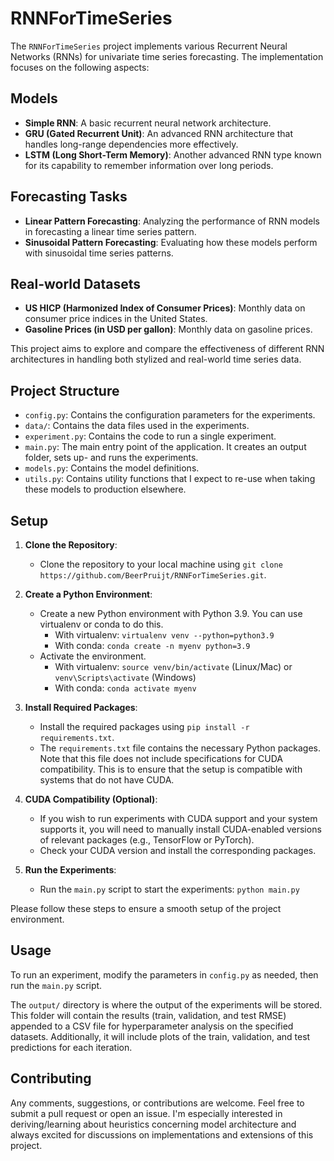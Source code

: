 # RNNForTimeSeries

The `RNNForTimeSeries` project implements various Recurrent Neural Networks (RNNs) for univariate time series forecasting. The implementation focuses on the following aspects:

## Models
- **Simple RNN**: A basic recurrent neural network architecture.
- **GRU (Gated Recurrent Unit)**: An advanced RNN architecture that handles long-range dependencies more effectively.
- **LSTM (Long Short-Term Memory)**: Another advanced RNN type known for its capability to remember information over long periods.

## Forecasting Tasks
- **Linear Pattern Forecasting**: Analyzing the performance of RNN models in forecasting a linear time series pattern.
- **Sinusoidal Pattern Forecasting**: Evaluating how these models perform with sinusoidal time series patterns.

## Real-world Datasets
- **US HICP (Harmonized Index of Consumer Prices)**: Monthly data on consumer price indices in the United States.
- **Gasoline Prices (in USD per gallon)**: Monthly data on gasoline prices.

This project aims to explore and compare the effectiveness of different RNN architectures in handling both stylized and real-world time series data.

## Project Structure

- `config.py`: Contains the configuration parameters for the experiments.
- `data/`: Contains the data files used in the experiments.
- `experiment.py`: Contains the code to run a single experiment.
- `main.py`: The main entry point of the application. It creates an output folder, sets up- and runs the experiments.
- `models.py`: Contains the model definitions.
- `utils.py`: Contains utility functions that I expect to re-use when taking these models to production elsewhere.

## Setup

1. **Clone the Repository**:
   - Clone the repository to your local machine using `git clone https://github.com/BeerPruijt/RNNForTimeSeries.git`.

2. **Create a Python Environment**:
   - Create a new Python environment with Python 3.9. You can use virtualenv or conda to do this.
     - With virtualenv: `virtualenv venv --python=python3.9`
     - With conda: `conda create -n myenv python=3.9`
   - Activate the environment.
     - With virtualenv: `source venv/bin/activate` (Linux/Mac) or `venv\Scripts\activate` (Windows)
     - With conda: `conda activate myenv`

3. **Install Required Packages**:
   - Install the required packages using `pip install -r requirements.txt`.
   - The `requirements.txt` file contains the necessary Python packages. Note that this file does not include specifications for CUDA compatibility. This is to ensure that the setup is compatible with systems that do not have CUDA.

4. **CUDA Compatibility (Optional)**:
   - If you wish to run experiments with CUDA support and your system supports it, you will need to manually install CUDA-enabled versions of relevant packages (e.g., TensorFlow or PyTorch).
   - Check your CUDA version and install the corresponding packages.

5. **Run the Experiments**:
   - Run the `main.py` script to start the experiments: `python main.py`

Please follow these steps to ensure a smooth setup of the project environment.

## Usage

To run an experiment, modify the parameters in `config.py` as needed, then run the `main.py` script.

The `output/` directory is where the output of the experiments will be stored. This folder will contain the results (train, validation, and test RMSE) appended to a CSV file for hyperparameter analysis on the specified datasets. Additionally, it will include plots of the train, validation, and test predictions for each iteration.

## Contributing

Any comments, suggestions, or contributions are welcome. Feel free to submit a pull request or open an issue. I'm especially interested in deriving/learning about heuristics concerning model architecture and always excited for discussions on implementations and extensions of this project.
